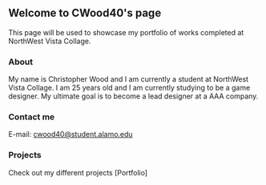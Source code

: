 ## Welcome to CWood40's page

This page will be used to showcase my portfolio of works completed at NorthWest Vista Collage.

### About

My name is Christopher Wood and I am currently a student at NorthWest Vista Collage. I am 25 years old and I am currently studying to be a game designer. My ultimate goal is to become a lead designer at a AAA company.

### Contact me

E-mail: cwood40@student.alamo.edu

### Projects

Check out my different projects [Portfolio]

